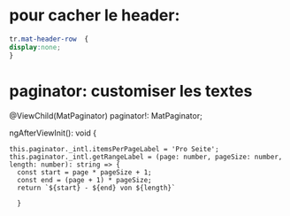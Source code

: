 # pour cacher le header: 

```css
tr.mat-header-row  {
display:none;
}
```

# paginator: customiser les textes
  @ViewChild(MatPaginator) paginator!: MatPaginator;
  
  ngAfterViewInit(): void {

    this.paginator._intl.itemsPerPageLabel = 'Pro Seite';
    this.paginator._intl.getRangeLabel = (page: number, pageSize: number, length: number): string => {
      const start = page * pageSize + 1;
      const end = (page + 1) * pageSize;
      return `${start} - ${end} von ${length}`
      
      }
